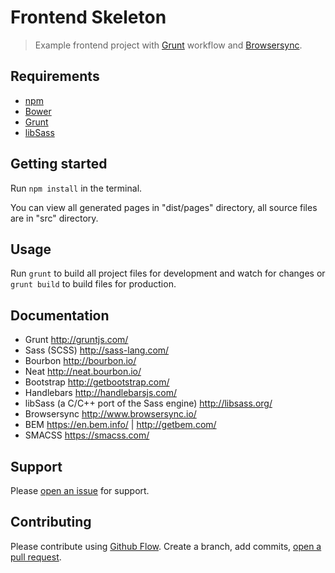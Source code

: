 # Frontend Skeleton
> Example frontend project with [Grunt](https://github.com/gruntjs/grunt) workflow and [Browsersync](https://github.com/BrowserSync/grunt-browser-sync).

## Requirements

- [npm](https://github.com/npm/npm)
- [Bower](https://github.com/bower/bower)
- [Grunt](https://github.com/gruntjs/grunt)
- [libSass](https://github.com/sass/libsass)

## Getting started

Run `npm install` in the terminal.

You can view all generated pages in "dist/pages" directory, all source files are in "src" directory.

## Usage

Run `grunt` to build all project files for development and watch for changes or `grunt build` to build files for production.

## Documentation

* Grunt http://gruntjs.com/
* Sass (SCSS) http://sass-lang.com/
* Bourbon http://bourbon.io/
* Neat http://neat.bourbon.io/
* Bootstrap http://getbootstrap.com/
* Handlebars http://handlebarsjs.com/
* libSass (a C/C++ port of the Sass engine) http://libsass.org/
* Browsersync http://www.browsersync.io/
* BEM https://en.bem.info/ | http://getbem.com/
* SMACSS https://smacss.com/

## Support

Please [open an issue](https://github.com/damianwajer/frontend-skeleton/issues/new) for support.

## Contributing

Please contribute using [Github Flow](https://guides.github.com/introduction/flow/). Create a branch, add commits, [open a pull request](https://github.com/damianwajer/frontend-skeleton/compare/).
